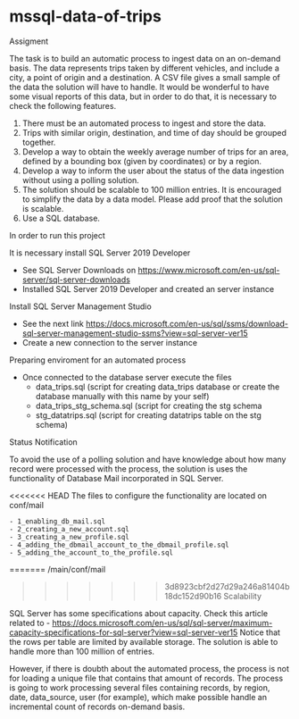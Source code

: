 # mssql-data-of-trips
Assigment

The task is to build an automatic process to ingest data on an on-demand basis. The data
represents trips taken by different vehicles, and include a city, a point of origin and a destination.
A CSV file gives a small sample of the data the solution will have to handle. It would
be wonderful to have some visual reports of this data, but in order to do that, it is necessary to check the following
features.

1. There must be an automated process to ingest and store the data.
2. Trips with similar origin, destination, and time of day should be grouped together.
3. Develop a way to obtain the weekly average number of trips for an area, defined by a
bounding box (given by coordinates) or by a region.
4. Develop a way to inform the user about the status of the data ingestion without using a
polling solution.
5. The solution should be scalable to 100 million entries. It is encouraged to simplify the
data by a data model. Please add proof that the solution is scalable.
6. Use a SQL database.

In order to run this project

It is necessary install SQL Server 2019 Developer
  - See SQL Server Downloads on https://www.microsoft.com/en-us/sql-server/sql-server-downloads
  - Installed SQL Server 2019 Developer and created an server instance

Install SQL Server Management Studio
  - See the next link https://docs.microsoft.com/en-us/sql/ssms/download-sql-server-management-studio-ssms?view=sql-server-ver15
  - Create a new connection to the server instance

Preparing enviroment for an automated process
  - Once connected to the database server execute the files
    - data_trips.sql (script for creating data_trips database or create the database manually with this name by your self)
    - data_trips_stg_schema.sql (script for creating the stg schema
    - stg_datatrips.sql (script for creating datatrips table on the stg schema)

Status Notification

To avoid the use of a polling solution and have knowledge about how many record were processed with the process, the solution is uses
the functionality of Database Mail incorporated in SQL Server.

<<<<<<< HEAD
	The files to configure the functionality are located on conf/mail

	- 1_enabling_db_mail.sql
	- 2_creating_a_new_account.sql
	- 3_creating_a_new_profile.sql
	- 4_adding_the_dbmail_account_to_the_dbmail_profile.sql
	- 5_adding_the_account_to_the_profile.sql

=======
  /main/conf/mail
  
>>>>>>> 3d8923cbf2d27d29a246a81404b18dc152d90b16
Scalability

SQL Server has some specifications about capacity. Check this article related to
    - https://docs.microsoft.com/en-us/sql/sql-server/maximum-capacity-specifications-for-sql-server?view=sql-server-ver15
Notice that the rows per table are limited by available storage. The solution is able to handle more than 100 million of entries.

However, if there is doubth about the automated process, the process is not for loading a unique file that contains that amount of records.
The process is going to work processing several files containing records, by region, date, data_source, user (for example), which make
possible handle an incremental count of records on-demand basis.
